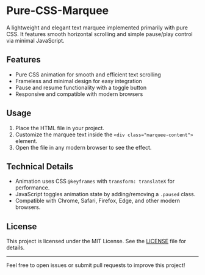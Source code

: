 # Pure-CSS-Marquee

A lightweight and elegant text marquee implemented primarily with pure CSS. It features smooth horizontal scrolling and simple pause/play control via minimal JavaScript.

## Features

- Pure CSS animation for smooth and efficient text scrolling  
- Frameless and minimal design for easy integration  
- Pause and resume functionality with a toggle button  
- Responsive and compatible with modern browsers

## Usage

1. Place the HTML file in your project.  
2. Customize the marquee text inside the `<div class="marquee-content">` element.  
3. Open the file in any modern browser to see the effect.

## Technical Details

- Animation uses CSS `@keyframes` with `transform: translateX` for performance.  
- JavaScript toggles animation state by adding/removing a `.paused` class.  
- Compatible with Chrome, Safari, Firefox, Edge, and other modern browsers.

## License

This project is licensed under the MIT License. See the [LICENSE](LICENSE) file for details.

---

Feel free to open issues or submit pull requests to improve this project!
